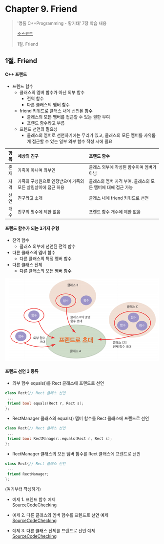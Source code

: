 #  Chapter 9. Friend      
> '명품 C++Programming - 황기태' 7장 학습 내용
>
> [소스코드](https://github.com/BangYunseo/Basic_CPP/tree/main/ch09_Friend)
> 
> 1절. Friend

## 1절. Friend
#### C++ 프렌드
* 프렌드 함수
  * 클래스의 멤버 함수가 아닌 외부 함수
    * 전역 함수
    * 다른 클래스의 멤버 함수
  * friend 키워드로 클래스 내에 선언된 함수
    * 클래스의 모든 멤버를 접근할 수 있는 권한 부여
    * 프렌드 함수라고 부름
  * 프렌드 선언의 필요성
    * 클래스의 멤버로 선언하기에는 무리가 있고, 클래스의 모든 멤버를 자유롭게 접근할 수 있는 일부 외부 함수 작성 시에 필요


|항목|세상의 친구|프렌드 함수|
|:----:|:----------|:----------|
|존재|가족이 아니며 외부인|클래스 외부에 작성된 함수이며 멤버가 아님|
|자격|가족의 구성원으로 인정받으며 가족의 모든 살림살이에 접근 허용|클래스의 멤버 자격 부여. 클래스의 모든 멤버에 대해 접근 가능|
|선언|친구라고 소개|클래스 내에 friend 키워드로 선언|
|개수|친구의 명수에 제한 없음|프렌드 함수 개수에 제한 없음|

#### 프렌드 함수가 되는 3가지 유형
* 전역 함수
  * 클래스 외부에 선언된 전역 함수
* 다른 클래스의 멤버 함수
  * 다른 클래스의 특정 멤버 함수
* 다른 클래스 전체
  * 다른 클래스의 모든 멤버 함수

![becomefriend](https://github.com/BangYunseo/TIL/blob/main/Cpp/Image/ch09/becomefriend.PNG)

#### 프렌드 선언 3 종류
* 외부 함수 equals()를 Rect 클래스에 프렌드로 선언
```CPP
class Rect{// Rect 클래스 선언
 ...
 friend bool equals(Rect r, Rect s);
};
```
* RectManager 클래스의 equals() 멤버 함수를 Rect 클래스에 프렌드로 선언
```CPP
class Rect{// Rect 클래스 선언
 ...
 friend bool RectManager::equals(Rect r, Rect s);
};
```
* RectManager 클래스의 모든 멤버 함수를 Rect 클래스에 프렌드로 선언
```CPP
class Rect{// Rect 클래스 선언
 ...
 friend RectManager;
};
```


(여기부터 작성하기) 
* 예제 1. 프렌드 함수 예제     
[SourceCodeChecking](https://github.com/BangYunseo/Basic_CPP/blob/main/ch08_Static/UsingStaticMember.cpp)



* 예제 2. 다른 클래스의 멤버 함수를 프렌드로 선언 예제     
[SourceCodeChecking](https://github.com/BangYunseo/Basic_CPP/blob/main/ch08_Static/UsingStaticMember.cpp)



* 예제 3. 다른 클래스 전체를 프렌드로 선언 예제     
[SourceCodeChecking](https://github.com/BangYunseo/Basic_CPP/blob/main/ch08_Static/UsingStaticMember.cpp)


